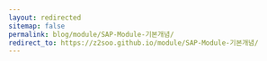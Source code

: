 ```yaml
---
layout: redirected
sitemap: false
permalink: blog/module/SAP-Module-기본개념/
redirect_to: https://z2soo.github.io/module/SAP-Module-기본개념/
---
```

